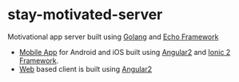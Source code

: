 # stay-motivated-server
Motivational app server built using [Golang](https://golang.org/) and [Echo Framework](https://github.com/labstack/echo)

- [Mobile App](https://github.com/shamsher31/stay-motivated-mobile) for Android and iOS built using [Angular2](https://angular.io/) and [Ionic 2 Framework](http://ionicframework.com/docs/v2/).
- [Web](https://github.com/shamsher31/stay-motivated-client) based client is built using [Angular2](https://angular.io/)
